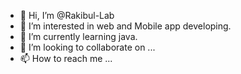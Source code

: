- 👋 Hi, I’m @Rakibul-Lab
- 👀 I’m interested in web and Mobile app developing.
- 🌱 I’m currently learning java.
- 💞️ I’m looking to collaborate on ...
- 📫 How to reach me ...

<!---
Rakibul-Lab/Rakibul-Lab is a ✨ special ✨ repository because its `README.md` (this file) appears on your GitHub profile.
You can click the Preview link to take a look at your changes.
--->
